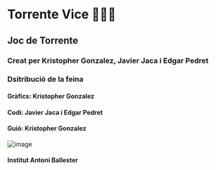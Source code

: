 # Torrente Vice 🚬💶🔪
## Joc de Torrente
### Creat per Kristopher Gonzalez, Javier Jaca i Edgar Pedret
### Dsitribució de la feina
#### Gràfics: Kristopher Gonzalez
#### Codi: Javier Jaca i Edgar Pedret 
#### Guió: Kristopher Gonzalez
![image](https://github.com/user-attachments/assets/d805a53e-4b6b-411f-ac53-519fdae5fd1a)
#### Institut Antoni Ballester
